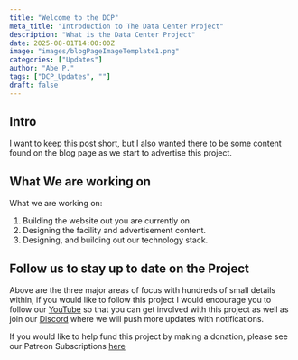 ```yaml
---
title: "Welcome to the DCP"
meta_title: "Introduction to The Data Center Project"
description: "What is the Data Center Project"
date: 2025-08-01T14:00:00Z
image: "images/blogPageImageTemplate1.png"
categories: ["Updates"]
author: "Abe P."
tags: ["DCP_Updates", ""]
draft: false
---
```


## Intro
I want to keep this post short, but I also wanted there to be some content found on the blog page as we start to advertise this project. 

## What We are working on
What we are working on:
1. Building the website out you are currently on.
2. Designing the facility and advertisement content.
3. Designing, and building out our technology stack. 

## Follow us to stay up to date on the Project
Above are the three major areas of focus with hundreds of small details within, if you would like to follow this project I would encourage you to follow our [YouTube](https://www.youtube.com/@learntohomelab) so that you can get involved with this project as well as join our [Discord](https://discord.com/invite/6MsHSJWZpH) where we will push more updates with notifications. 

If you would like to help fund this project by making a donation, please see our Patreon Subscriptions [here](https://www.patreon.com/c/learntohomelab/membership)